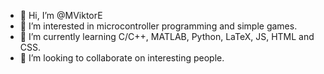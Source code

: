 - 👋 Hi, I’m @MViktorE
- 👀 I’m interested in microcontroller programming and simple games. 
- 🌱 I’m currently learning C/C++, MATLAB, Python, LaTeX, JS, HTML and CSS.
- 💞️ I’m looking to collaborate on interesting people.

<!---
MViktorE/MViktorE is a ✨ special ✨ repository because its `README.md` (this file) appears on your GitHub profile.
You can click the Preview link to take a look at your changes.
--->
